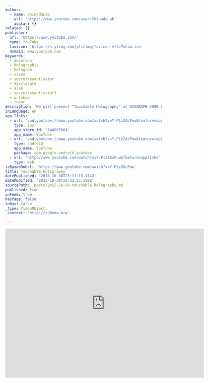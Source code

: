 ```yaml
---
author:
  - name: ShinodaLab
    url: 'https://www.youtube.com/user/ShinodaLab'
    avatar: {}
related: []
publisher:
  url: 'https://www.youtube.com/'
  name: YouTube
  favicon: 'https://s.ytimg.com/yts/img/favicon-vflz7uhzw.ico'
  domain: www.youtube.com
keywords:
  - duration
  - holographic
  - hologram
  - views
  - secretkeyactivator
  - disclosure
  - alab
  - secretkeyactivator3
  - u-tokyo
  - tupac
description: 'We will present "Touchable Holography" at SIGGRAPH 2009 Emerging Technologies. http://www.alab.t.u-tokyo.ac.jp/~siggraph/09/TouchableHolography/SIGGRAPH09-TH.html http://www.alab.t.u-tokyo.ac.jp/~shinolab/'
inLanguage: en
app_links:
  - url: 'vnd.youtube://www.youtube.com/watch?v=Y-P1zZAcPuw&feature=applinks'
    type: ios
    app_store_id: '544007664'
    app_name: YouTube
  - url: 'vnd.youtube://www.youtube.com/watch?v=Y-P1zZAcPuw&feature=applinks'
    type: android
    app_name: YouTube
    package: com.google.android.youtube
  - url: 'http://www.youtube.com/watch?v=Y-P1zZAcPuw&feature=applinks'
    type: web
isBasedOnUrl: 'https://www.youtube.com/watch?v=Y-P1zZAcPuw'
title: Touchable Holography
datePublished: '2015-10-30T23:11:13.114Z'
dateModified: '2015-10-30T22:32:23.158Z'
sourcePath: _posts/2015-10-30-touchable-holography.md
published: true
inFeed: true
hasPage: false
inNav: false
_type: VideoObject
_context: 'http://schema.org'

---
```

<iframe src="https://cdn.embedly.com/widgets/media.html?src=https%3A%2F%2Fwww.youtube.com%2Fembed%2FY-P1zZAcPuw%3Ffeature%3Doembed&amp;url=https%3A%2F%2Fwww.youtube.com%2Fwatch%3Fv%3DY-P1zZAcPuw&amp;image=https%3A%2F%2Fi.ytimg.com%2Fvi%2FY-P1zZAcPuw%2Fhqdefault.jpg&amp;key=b7d04c9b404c499eba89ee7072e1c4f7&amp;type=text%2Fhtml&amp;schema=youtube" width="640" height="480" scrolling="no" frameborder="0" allowfullscreen="allowfullscreen" style=""></iframe>